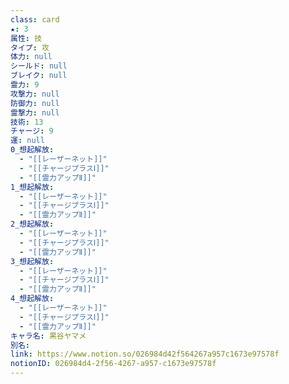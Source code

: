 ```yaml
---
class: card
★: 3
属性: 技
タイプ: 攻
体力: null
シールド: null
ブレイク: null
霊力: 9
攻撃力: null
防御力: null
霊撃力: null
技術: 13
チャージ: 9
運: null
0_想起解放:
  - "[[レーザーネット]]"
  - "[[チャージプラスⅠ]]"
  - "[[霊力アップⅡ]]"
1_想起解放:
  - "[[レーザーネット]]"
  - "[[チャージプラスⅠ]]"
  - "[[霊力アップⅡ]]"
2_想起解放:
  - "[[レーザーネット]]"
  - "[[チャージプラスⅠ]]"
  - "[[霊力アップⅡ]]"
3_想起解放:
  - "[[レーザーネット]]"
  - "[[チャージプラスⅠ]]"
  - "[[霊力アップⅡ]]"
4_想起解放:
  - "[[レーザーネット]]"
  - "[[チャージプラスⅠ]]"
  - "[[霊力アップⅡ]]"
キャラ名: 黒谷ヤマメ
別名: 
link: https://www.notion.so/026984d42f564267a957c1673e97578f
notionID: 026984d4-2f56-4267-a957-c1673e97578f
---
```

